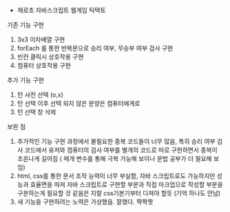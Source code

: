 - 제로초 자바스크립트 웹게임 틱택토

기존 기능 구현
 1. 3x3 이차배열 구현
 2. forEach 를 통한 반복문으로 승리 여부, 무승부 여부 검사 구현
 3. 빈칸 클릭시 상호작용 구현
 4. 컴퓨터 상호작용 구현

추가 기능 구현
 1. 턴 사전 선택 (o,x)
 2. 턴 선택 이후 선택 되지 않은 문양은 컴퓨터에게로
 3. 턴 선택 창 삭제

보완 점
 1. 추가적인 기능 구현 과정에서 불필요한 중복 코드들이 너무 많음, 특히 승리 여부 검사 코드에서 유저와 컴퓨터의 검사 여부를 별개의 코드로 따로 구현하면서 중복이 조온나게 길어짐 ( 매개 변수를 통해 극복 가능해 보이나 문법 공부가 더 필요해 보임)
 2. html,  css를 통한 문서 조작 능력이 너무 부실함, 자바 스크립트로도 가능하지만 성능과 효율면을 따져 자바 스크립트로 구현할 부분과 직접 마크업으로 작성할 부분을 구분하는게 필요할 것 같음은 지랄 css기본기부터 다져야 할듯 (기억 하나도 안남)
 3. 새 기능을 구현하려는 노력은 가상했음. 잘했다. 짝짝짯
